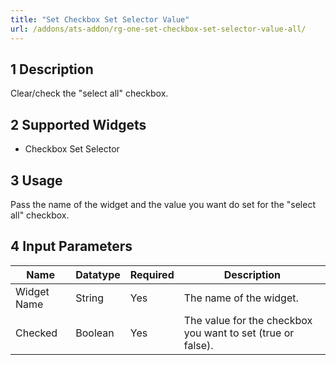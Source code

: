 ```yaml
---
title: "Set Checkbox Set Selector Value"
url: /addons/ats-addon/rg-one-set-checkbox-set-selector-value-all/
---
```


## 1 Description

Clear/check the "select all" checkbox.

## 2 Supported Widgets

* Checkbox Set Selector

## 3 Usage

Pass the name of the widget and the value you want do set for the "select all" checkbox.

## 4 Input Parameters

Name | Datatype | Required | Description
---- | -------- | ------- |---------------
Widget Name | String | Yes | The name of the widget.
Checked | Boolean | Yes | The value for the checkbox you want to set (true or false).
